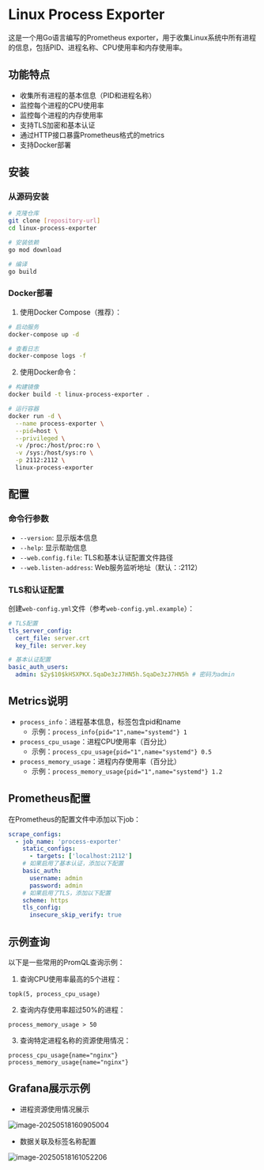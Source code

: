 # Linux Process Exporter

这是一个用Go语言编写的Prometheus exporter，用于收集Linux系统中所有进程的信息，包括PID、进程名称、CPU使用率和内存使用率。

## 功能特点

- 收集所有进程的基本信息（PID和进程名称）
- 监控每个进程的CPU使用率
- 监控每个进程的内存使用率
- 支持TLS加密和基本认证
- 通过HTTP接口暴露Prometheus格式的metrics
- 支持Docker部署

## 安装

### 从源码安装

```bash
# 克隆仓库
git clone [repository-url]
cd linux-process-exporter

# 安装依赖
go mod download

# 编译
go build
```

### Docker部署

1. 使用Docker Compose（推荐）：
```bash
# 启动服务
docker-compose up -d

# 查看日志
docker-compose logs -f
```

2. 使用Docker命令：
```bash
# 构建镜像
docker build -t linux-process-exporter .

# 运行容器
docker run -d \
  --name process-exporter \
  --pid=host \
  --privileged \
  -v /proc:/host/proc:ro \
  -v /sys:/host/sys:ro \
  -p 2112:2112 \
  linux-process-exporter
```

## 配置

### 命令行参数

- `--version`: 显示版本信息
- `--help`: 显示帮助信息
- `--web.config.file`: TLS和基本认证配置文件路径
- `--web.listen-address`: Web服务监听地址（默认：:2112）

### TLS和认证配置

创建`web-config.yml`文件（参考`web-config.yml.example`）：

```yaml
# TLS配置
tls_server_config:
  cert_file: server.crt
  key_file: server.key

# 基本认证配置
basic_auth_users:
  admin: $2y$10$kHSXPKX.SqaDe3zJ7HN5h.SqaDe3zJ7HN5h # 密码为admin
```

## Metrics说明

- `process_info`：进程基本信息，标签包含pid和name
  - 示例：`process_info{pid="1",name="systemd"} 1`
- `process_cpu_usage`：进程CPU使用率（百分比）
  - 示例：`process_cpu_usage{pid="1",name="systemd"} 0.5`
- `process_memory_usage`：进程内存使用率（百分比）
  - 示例：`process_memory_usage{pid="1",name="systemd"} 1.2`

## Prometheus配置

在Prometheus的配置文件中添加以下job：

```yaml
scrape_configs:
  - job_name: 'process-exporter'
    static_configs:
      - targets: ['localhost:2112']
    # 如果启用了基本认证，添加以下配置
    basic_auth:
      username: admin
      password: admin
    # 如果启用了TLS，添加以下配置
    scheme: https
    tls_config:
      insecure_skip_verify: true
```

## 示例查询

以下是一些常用的PromQL查询示例：

1. 查询CPU使用率最高的5个进程：
```
topk(5, process_cpu_usage)
```

2. 查询内存使用率超过50%的进程：
```
process_memory_usage > 50
```

3. 查询特定进程名称的资源使用情况：
```
process_cpu_usage{name="nginx"}
process_memory_usage{name="nginx"}
```



## Grafana展示示例

* 进程资源使用情况展示

![image-20250518160905004](https://lsky-img.hzbb.top/EAFluSPqdFTVhvgii4ENaXGjGntQVKdn/2025/05/18/682995a60d15b.png)

* 数据关联及标签名称配置

![image-20250518161052206](https://lsky-img.hzbb.top/EAFluSPqdFTVhvgii4ENaXGjGntQVKdn/2025/05/18/6829960e4dab7.png)


